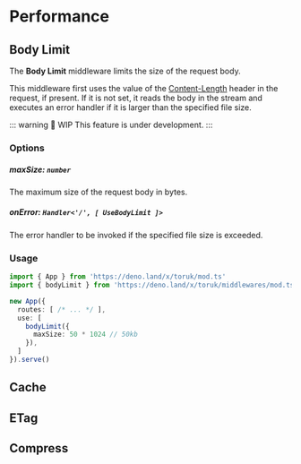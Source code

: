 # Performance

## Body Limit

The **Body Limit** middleware limits the size of the request body.

This middleware first uses the value of the [Content-Length](https://developer.mozilla.org/en-US/docs/Web/HTTP/Headers/Content-Length) header in the request, if present. If it is not set, it reads the body in the stream and executes an error handler if it is larger than the specified file size.

::: warning 🚧 WIP
This feature is under development.
:::

### Options

##### <Badge type="danger" text="Required" /> maxSize: `number`

The maximum size of the request body in bytes.

##### <Badge type="tip" text="Optional" /> onError: `Handler<'/', [ UseBodyLimit ]>`

<!-- FIXME: tip badge color -->
The error handler to be invoked if the specified file size is exceeded.

### Usage

```ts
import { App } from 'https://deno.land/x/toruk/mod.ts'
import { bodyLimit } from 'https://deno.land/x/toruk/middlewares/mod.ts'

new App({
  routes: [ /* ... */ ],
  use: [
    bodyLimit({ 
      maxSize: 50 * 1024 // 50kb
    }),
  ]
}).serve()
```

## Cache

## ETag

## Compress

